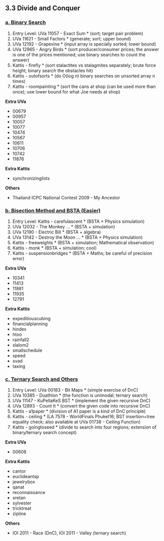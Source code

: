 ## **3.3 Divide and Conquer**

### <a href="/3.3 Divide and Conquer/a. Binary Search/">**a. Binary Search**</a>
1. Entry Level: UVa 11057 - Exact Sum * (sort; target pair problem)
2. UVa 11621 - Small Factors * (generate; sort; upper bound)
3. UVa 12192 - Grapevine * (input array is specially sorted; lower bound)
4. UVa 12965 - Angry Birds * (sort producer/consumer prices; the answer is one of the prices mentioned; use binary searches to count the answer)
5. Kattis - firefly * (sort stalactites vs stalagmites separately; brute force height; binary search the obstacles hit)
6. Kattis - outofsorts * (do O(log n) binary searches on unsorted array n times)
7. Kattis - roompainting * (sort the cans at shop (can be used more than once); use lower bound for what Joe needs at shop)

**Extra UVa**
- 00679 
- 00957 
- 10057 
- 10077 
- 10474 
- 10567 
- 10611 
- 10706 
- 10742
- 11876

**Extra Kattis**
- synchronizinglists

**Others**
- Thailand ICPC National Contest 2009 - My Ancestor

### <a href="/3.3 Divide and Conquer/b. Bisection Method and BSTA (Easier)/">**b. Bisection Method and BSTA (Easier)**</a>
1. Entry Level: Kattis - carefulascent * (BSTA + Physics simulation)
2. UVa 12032 - The Monkey ... * (BSTA + simulation)
3. UVa 12190 - Electric Bill * (BSTA + algebra)
4. UVa 13142 - Destroy the Moon ... * (BSTA + Physics simulation)
5. Kattis - freeweights * (BSTA + simulation; Mathematical observation)
6. Kattis - monk * (BSTA + simulation; cool)
7. Kattis - suspensionbridges * (BSTA + Maths; be careful of precision error)

**Extra UVa**
- 10341
- 11413
- 11881
- 11935
- 12791

**Extra Kattis**
- expeditiouscubing 
- financialplanning 
- hindex 
- htoo 
- rainfall2
- slalom2 
- smallschedule 
- speed 
- svad 
- taxing



### <a href="/3.3 Divide and Conquer/c. Ternary Search and Others/">**c. Ternary Search and Others**</a>
1. Entry Level: UVa 00183 - Bit Maps * (simple exercise of DnC)
2. UVa 10385 - Duathlon * (the function is unimodal; ternary search)
3. UVa 11147 - KuPellaKeS BST * (implement the given recursive DnC)
4. UVa 12893 - Count It * (convert the given code into recursive DnC)
5. Kattis - a1paper * (division of A1 paper is a kind of DnC principle)
6. Kattis - ceiling * (LA 7578 - WorldFinals Phuket16; BST insertion+tree equality check; also available at UVa 01738 - Ceiling Function)
7. Kattis - goingtoseed * (divide to search into four regions; extension of binary/ternary search concept)

**Extra UVa**
- 00608

**Extra Kattis**
- cantor 
- euclideantsp 
- jewelrybox 
- qanat 
- reconnaissance 
- sretan
- sylvester 
- tricktreat 
- zipline

**Others**
- IOI 2011 - Race (DnC), IOI 2011 - Valley (ternary search)